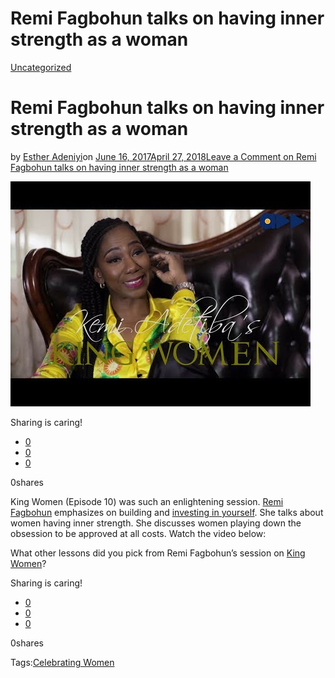 # Remi Fagbohun talks on having inner strength as a woman

[Uncategorized](https://estheradeniyi.com/category/uncategorized/)
# Remi Fagbohun talks on having inner strength as a woman

by [Esther Adeniyi](https://estheradeniyi.com/author/esther-adeniyi/)on [June 16, 2017April 27, 2018](https://estheradeniyi.com/remi-fagbohun-talks-on-having-inner/)[Leave a Comment on Remi Fagbohun talks on having inner strength as a woman](https://estheradeniyi.com/remi-fagbohun-talks-on-having-inner/#respond)

![](images/hqdefault-3.jpg)

Sharing is caring!

- [0](https://www.facebook.com/sharer/sharer.php?u=https%3A%2F%2Festheradeniyi.com%2Fremi-fagbohun-talks-on-having-inner%2F&amp;t=Remi%20Fagbohun%20talks%20on%20having%20inner%20strength%20as%20a%20woman)
- [0](https://twitter.com/intent/tweet?text=Remi%20Fagbohun%20talks%20on%20having%20inner%20strength%20as%20a%20woman&amp;url=https%3A%2F%2Festheradeniyi.com%2Fremi-fagbohun-talks-on-having-inner%2F)
- [0](#)

0shares

 King Women (Episode 10) was such an enlightening session. [Remi Fagbohun](http://onobello.com/must-watch-personal-stylist-remi-fagbohun-shares-her-inspiring-story-on-kemi-adetibas-king-women/) emphasizes on building and [investing in yourself](https://www.estheradeniyi.com/5-surefire-ways-to-invest-in-yourself). She talks about women having inner strength. She discusses women playing down the obsession to be approved at all costs.
Watch the video below:

What other lessons did you pick from Remi Fagbohun&#x2019;s session on [King Women](https://www.bellanaija.com/2017/05/accelerate-tv-watch-kemi-adetibas-king-women-interview-chigul-bn/)?

Sharing is caring!

- [0](https://www.facebook.com/sharer/sharer.php?u=https%3A%2F%2Festheradeniyi.com%2Fremi-fagbohun-talks-on-having-inner%2F&amp;t=Remi%20Fagbohun%20talks%20on%20having%20inner%20strength%20as%20a%20woman)
- [0](https://twitter.com/intent/tweet?text=Remi%20Fagbohun%20talks%20on%20having%20inner%20strength%20as%20a%20woman&amp;url=https%3A%2F%2Festheradeniyi.com%2Fremi-fagbohun-talks-on-having-inner%2F)
- [0](#)

0shares

Tags:[Celebrating Women](https://estheradeniyi.com/tag/celebrating-women/)